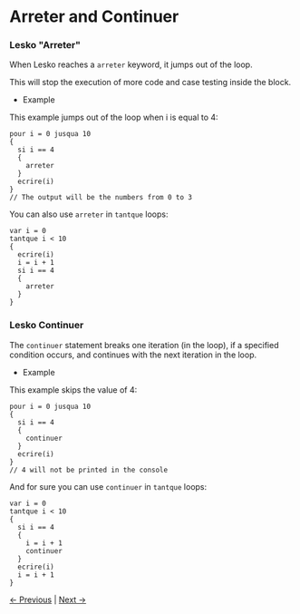 # Arreter and Continuer 

### Lesko "Arreter"

When Lesko reaches a `arreter` keyword, it jumps out of the loop.

This will stop the execution of more code and case testing inside the block.

* Example 

This example jumps out of the loop when i is equal to 4:

```
pour i = 0 jusqua 10 
{
  si i == 4
  {
    arreter
  }
  ecrire(i)
}
// The output will be the numbers from 0 to 3
```

You can also use `arreter` in `tantque` loops:

```
var i = 0
tantque i < 10 
{
  ecrire(i)
  i = i + 1
  si i == 4
  {
    arreter
  }
}
```

### Lesko Continuer

The `continuer` statement breaks one iteration (in the loop), if a specified condition occurs, and continues with the next iteration in the loop.

* Example

This example skips the value of 4:

```
pour i = 0 jusqua 10
{
  si i == 4
  {
    continuer
  }
  ecrire(i)
}
// 4 will not be printed in the console
```

And for sure you can use `continuer` in `tantque` loops:

```
var i = 0
tantque i < 10 
{
  si i == 4
  {
    i = i + 1
    continuer
  }
  ecrire(i)
  i = i + 1
}
```

[<- Previous](https://github.com/Mohamed-Akram-Hl/docs/blob/main/9.1.%20Loops/loops.md) |
[Next ->]()
